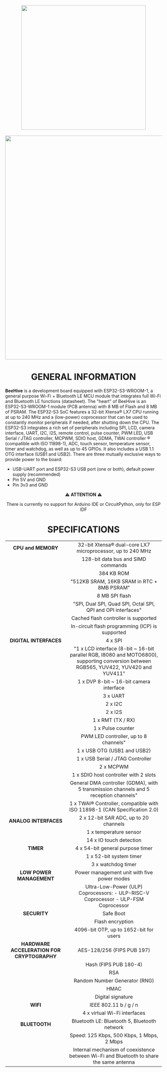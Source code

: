 <h1 align="center">
<img src="https://user-images.githubusercontent.com/83240004/152610107-5a7dc7a1-5672-450c-8c03-67d5b249ba0e.png" width="400" height="auto"/>
</h1>

<p align="center">
<img src="https://user-images.githubusercontent.com/83240004/152610874-a6f50491-0fa8-49ae-8bb3-06131d5f68c3.png" width="720" height="auto"/>
</p>

<h1 align="center">GENERAL INFORMATION</h1>

**BeeHive** is a development board equipped with ESP32-S3-WROOM-1, a general purpose Wi-Fi + Bluetooth LE MCU module that integrates full Wi-Fi and Bluetooth LE functions (datasheet). The "heart" of BeeHive is an ESP32-S3-WROOM-1 module (PCB antenna) with 8 MB of Flash and 8 MB of PSRAM. The ESP32-S3 SoC features a 32-bit Xtensa® LX7 CPU running at up to 240 MHz and a (low-power) coprocessor that can be used to constantly monitor peripherals if needed, after shutting down the CPU. The ESP32-S3 integrates a rich set of peripherals including SPI, LCD, camera interface, UART, I2C, I2S, remote control, pulse counter, PWM LED, USB Serial / JTAG controller, MCPWM, SDIO host, GDMA, TWAI controller ® (compatible with ISO 11898-1), ADC, touch sensor, temperature sensor, timer and watchdog, as well as up to 45 GPIOs. It also includes a USB 1.1 OTG interface (USB1 and USB2).
There are three mutually exclusive ways to provide power to the board:
- USB-UART port and ESP32-S3 USB port (one or both), default power supply (recommended)
- Pin 5V and GND
- Pin 3v3 and GND

<p align="center">
  ⚠️ <b>ATTENTION</b> ⚠️
</p>
<p align="center">
There is currently no support for Arduino IDE or CircuitPython, only for ESP IDF
 </p>
 
<h1 align="center"> SPECIFICATIONS </h1>
  
|||
|:--------------------------------------:|:--------------------------------------------------------------------------------------------------------------------------------------:|
| **CPU and MEMORY**                         | 32-bit Xtensa® dual-core LX7 microprocessor, up to 240 MHz                                                                             |
|                                        | 128-bit data bus and SIMD commands                                                                                                     |
|                                        | 384 KB ROM                                                                                                                             |
|                                        | "512KB SRAM, 16KB SRAM in RTC + 8MB PSRAM"                                                                                             |
|                                        | 8 MB SPI flash                                                                                                                         |
|                                        | "SPI, Dual SPI, Quad SPI, Octal SPI, QPI and OPI interfaces"                                                                           |
|                                        | Cached flash controller is supported                                                                                                   |
|                                        | In-circuit flash programming (ICP) is supported                                                                                        |
| **DIGITAL INTERFACES**                     | 4 x SPI                                                                                                                                |
|                                        | "1 x LCD interface (8-bit ~ 16-bit parallel RGB, I8080 and MOTO6800), supporting conversion between RGB565, YUV422, YUV420 and YUV411" |
|                                        | 1 x DVP 8-bit ~ 16-bit camera interface                                                                                                |
|                                        | 3 x UART                                                                                                                               |
|                                        | 2 x I2C                                                                                                                                |
|                                        | 2 x I2S                                                                                                                                |
|                                        | 1 x RMT (TX / RX)                                                                                                                      |
|                                        | 1 x Pulse counter                                                                                                                      |
|                                        | PWM LED controller, up to 8 channels"                                                                                                  |
|                                        | 1 x USB OTG (USB1 and USB2)                                                                                                            |
|                                        | 1 x USB Serial / JTAG Controller                                                                                                       |
|                                        | 2 x MCPWM                                                                                                                              |
|                                        | 1 x SDIO host controller with 2 slots                                                                                                  |
|                                        | General DMA controller (GDMA), with 5 transmission channels and 5 reception channels"                                                  |
|                                        | 1 x TWAI® Controller, compatible with ISO 11898-1 (CAN Specification 2.0)                                                             |
| **ANALOG INTERFACES**                      | 2 x 12-bit SAR ADC, up to 20 channels                                                                                                  |
|                                        | 1 x temperature sensor                                                                                                                 |
|                                        | 14 x IO touch detection                                                                                                                |
| **TIMER**                                  | 4 x 54-bit general purpose timer                                                                                                       |
|                                        | 1 x 52-bit system timer                                                                                                                |
|                                        | 3 x watchdog timer                                                                                                                     |
| **LOW POWER MANAGEMENT**                   | Power management unit with five power modes                                                                                            |
|                                        | Ultra-Low-Power (ULP) Coprocessors: - ULP-RISC-V Coprocessor - ULP-FSM Coprocessor                                                     |
| **SECURITY**                               | Safe Boot                                                                                                                              |
|                                        | Flash encryption                                                                                                                       |
|                                        | 4096-bit OTP, up to 1652-bit for users                                                                                                 |
| **HARDWARE ACCELERATION FOR CRYPTOGRAPHY** | AES-128/256 (FIPS PUB 197)                                                                                                             |
|                                        | Hash (FIPS PUB 180-4)                                                                                                                  |
|                                        | RSA                                                                                                                                    |
|                                        | Random Number Generator (RNG)                                                                                                          |
|                                        | HMAC                                                                                                                                   |
|                                        | Digital signature                                                                                                                      |
| **WIFI**                                   | IEEE 802.11 b / g / n                                                                                                                  |
|                                        | 4 x virtual Wi-Fi interfaces                                                                                                           |
| **BLUETOOTH**                              | Bluetooth LE: Bluetooth 5, Bluetooth network                                                                                           |
|                                        | Speed: 125 Kbps, 500 Kbps, 1 Mbps, 2 Mbps                                                                                              |
|                                        | Internal mechanism of coexistence between Wi-Fi and Bluetooth to share the same antenna                                                |
